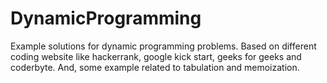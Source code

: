 # DynamicProgramming
Example solutions for dynamic programming problems. 
Based on different coding website like hackerrank, google kick start, geeks for geeks and coderbyte.
And, some example related to tabulation and memoization.

